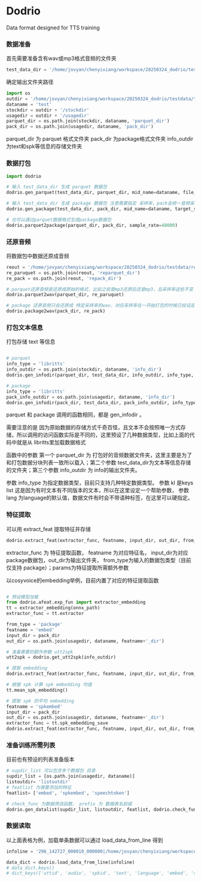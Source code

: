 # Dodrio
Data format designed for TTS training

### 数据准备
首先需要准备含有wav或mp3格式音频的文件夹 

```python
test_data_dir = '/home/jovyan/chenyixiang/workspace/20250324_dodrio/testdata/origin_data/test_data'
```

确定输出文件夹路径

```python
import os
outdir = '/home/jovyan/chenyixiang/workspace/20250324_dodrio/testdata/testout'
dataname = 'test'
stockdir = outdir + '/stockdir'
usagedir = outdir + '/usagedir'
parquet_dir = os.path.join(stockdir, dataname, 'parquet_dir')
pack_dir = os.path.join(usagedir, dataname, 'pack_dir')

```

parquet_dir 为 parquet 格式文件夹
pack_dir 为package格式文件夹
info_outdir 为text和spk等信息的存储文件夹

### 数据打包

```python
import dodrio

# 输入 test_data_dir 生成 parquet 数据包
dodrio.gen_parquet(test_data_dir, parquet_dir, mid_name=dataname, file_type='wav')

# 输入 test_data_dir 生成 package 数据包 注意需要指定 采样率，pack会统一音频采样率存储
dodrio.gen_package(test_data_dir, pack_dir, mid_name=dataname, target_sample_rate=48000, file_type='wav')

# 也可以通过parquet数据格式生成package数据包
dodrio.parquet2package(parquet_dir, pack_dir, sample_rate=48000)
```

### 还原音频
将数据包中数据还原成音频

```python
reout = '/home/jovyan/chenyixiang/workspace/20250324_dodrio/testdata/reout'
re_paruquet = os.path.join(reout, 'reparquet_dir')
re_pack = os.path.join(reout, 'repack_dir')

# parquet还原音频是还原成原始的格式，比如之前是mp3还原后还是mp3，且采样率这些不变
dodrio.parquet2wav(parquet_dir, re_paruquet)

# package 还原音频只会还原成 特定采样率的wav，对应采样率在一开始打包的时候已经设定好，且比特率和通道这些都固定
dodrio.package2wav(pack_dir, re_pack)
```


### 打包文本信息
打包存储 text 等信息

```python

# parquet
info_type = 'libritts'
info_outdir = os.path.join(stockdir, dataname, 'info_dir')
dodrio.gen_infodir(parquet_dir, test_data_dir, info_outdir, info_type, kl=['text', 'unnorm_text'], lang='en', from_type='parquet')

# package
info_type = 'libritts'
pack_info_outdir = os.path.join(usagedir, dataname, 'info_dir')
dodrio.gen_infodir(pack_dir, test_data_dir, pack_info_outdir, info_type, kl=['text', 'unnorm_text'], lang='en', from_type='pack')
```

parquet 和 package 调用的函数相同，都是 gen_infodir 。

需要注意的是 因为原始数据的存储方式千奇百怪，且文本不会按照唯一方式存储，所以调用的访问函数实际是不同的，这里预设了几种数据类型，比如上面的代码中就是从 libritts里加载数据格式

函数中的参数 第一个 parquet_dir 为 打包好的音频数据文件夹，这里主要是为了和打包数据分块列表一致所以载入；第二个参数 test_data_dir为文本等信息存储的文件夹；第三个参数 info_outdir 为 info的输出文件夹。

参数 info_type 为指定数据类型，目前只支持几种特定数据类型。 参数 kl 是keys list 这是因为有时文本有不同版本的文本，所以在这里设定一个帮助参数， 参数 lang 为language的默认值，数据文件有时会不带语种标签，在这里可以硬指定。

### 特征提取

可以用 extract_feat 提取特征并存储

```python
dodrio.extract_feat(extractor_func, featname, input_dir, out_dir, from_type, **params)
```

extractor_func 为 特征提取函数， featname 为对应特征名， input_dir为对应 package数据包，out_dir为输出文件夹， from_type为输入的数据包类型（目前仅支持 package）；params为特征提取所需额外参数

以cosyvoice的embedding举例，目前内置了对应的特征提取函数

```python

# 预设模型加载
from dodrio.afeat.exp_fun import extractor_embedding
tt = extractor_embedding(onnx_path)
extractor_func = tt.extractor

from_type = 'package'
featname = 'embed'
input_dir = pack_dir
out_dir = os.path.join(usagedir, dataname, featname+'_dir')

# 准备需要的额外参数 utt2spk
utt2spk = dodrio.get_utt2spk(info_outdir)

# 提取 embedding
dodrio.extract_feat(extractor_func, featname, input_dir, out_dir, from_type, utt2spk=utt2spk)

# 根据 spk 计算 spk embedding 均值
tt.mean_spk_embedding()

# 提取 spk 的平均 embedding
featname = 'spkembed'
input_dir = pack_dir
out_dir = os.path.join(usagedir, dataname, featname+'_dir')
extractor_func = tt.spk_embedding_save
dodrio.extract_feat(extractor_func, featname, input_dir, out_dir, from_type, utt2spk=utt2spk)
```

### 准备训练所需列表

目前也有预设的列表准备版本

```python
# supdir_list 可以包含多个数据包 目录
supdir_list = [os.path.join(usagedir, dataname)]
listoutdir= 'listoutdir'
# featlist 为需要添加的特征
featlist= ['embed', 'spkembed', 'speechtoken']

# check_func 为数据筛选函数， prefix 为 数据表名前缀
dodrio.gen_datalist(supdir_list, listoutdir, featlist, dodrio.check_func, prefix='test')
```

### 数据读取

以上面表格为例，加载单条数据可以通过 load_data_from_line 得到

```python
infoline = '296_142727_000010_000000|/home/jovyan/chenyixiang/workspace/20250324_dodrio/testdata/testout/usagedir/test/pack_dir/wav_test_00000.pack|119946232|121158716|4|This reduction, if admitted, would much facilitate the introduction of emotion into our system, which, being founded on the distinction between the consciousness and the object, is likewise an intellectualist system.|en|embed|/home/jovyan/chenyixiang/workspace/20250324_dodrio/testdata/testout/usagedir/test/embed_dir/wav_test_00000.embed|135168|135936|192|spkembed|/home/jovyan/chenyixiang/workspace/20250324_dodrio/testdata/testout/usagedir/test/spkembed_dir/wav_test_00000.spkembed|135168|135936|192|speechtoken|/home/jovyan/chenyixiang/workspace/20250324_dodrio/testdata/testout/usagedir/test/speechtoken_dir/wav_test_00000.speechtoken|250040|252568|632'

data_dict = dodrio.load_data_from_line(infoline)
# data_dict.keys()
# dict_keys(['uttid', 'audio', 'spkid', 'text', 'language', 'embed', 'spkembed', 'speechtoken'])

```